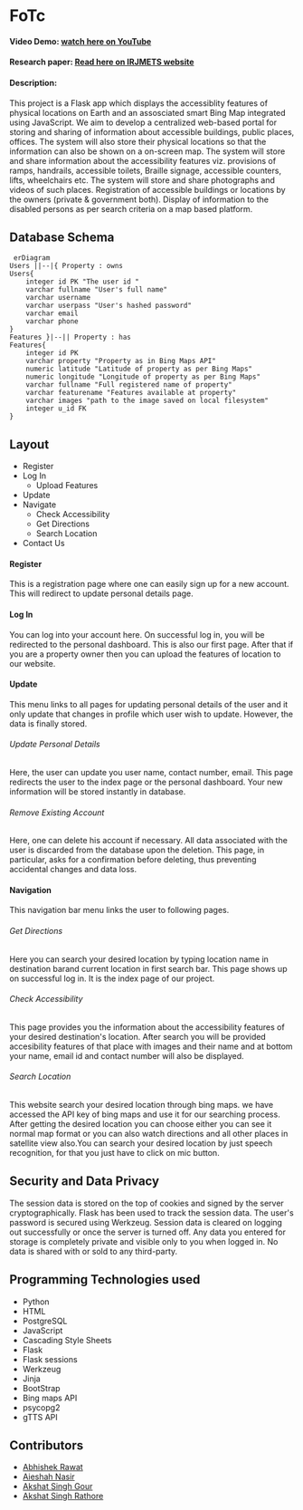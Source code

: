 # FoTc
#### Video Demo: [watch here on YouTube](https://youtu.be/0eyZIVjKnn8)
#### Research paper: [Read here on IRJMETS website](https://www.irjmets.com/paperdetail.php?paperId=ad8ff81be5bdbbe0f7611f4b8bba1855&title=Web+assistance+for+physically+disabled+people&authpr=Abhishek+Rawat)
#### Description:
This project is a Flask app which displays the accessiblity features of physical locations on Earth and an assosciated smart Bing Map integrated using JavaScript. We aim to develop a centralized web-based portal for storing and sharing of information about accessible buildings, public places, offices. The system will also store their physical locations so that the information can also be shown on a on-screen map. The system will store and share information about the accessibility features viz. provisions of ramps, handrails, accessible toilets, Braille signage, accessible counters, lifts, wheelchairs etc. The system will store and share photographs and videos of such places. Registration of accessible buildings or locations by the owners (private & government both). Display of information to the disabled persons as per search criteria on a map based platform.
## Database Schema
```mermaid
 erDiagram 
Users ||--|{ Property : owns
Users{
    integer id PK "The user id "
    varchar fullname "User's full name"
    varchar username
    varchar userpass "User's hashed password"
    varchar email
    varchar phone
}
Features }|--|| Property : has
Features{
    integer id PK
    varchar property "Property as in Bing Maps API"
    numeric latitude "Latitude of property as per Bing Maps"
    numeric longitude "Longitude of property as per Bing Maps"
    varchar fullname "Full registered name of property"
    varchar featurename "Features available at property"
    varchar images "path to the image saved on local filesystem"
    integer u_id FK
}
```
## Layout
- Register
- Log In
    - Upload Features
- Update
- Navigate
    - Check Accessibility
    - Get Directions
    - Search Location
- Contact Us
#### Register
This is a registration page where one can easily sign up for a new account. This will redirect to update personal details page.
#### Log In
You can log into your account here. On successful log in, you will be redirected to the personal dashboard. This is also our first page. After that if you are a property owner then you can upload the features of location to our website.
#### Update
This menu links to all pages for updating personal details of the user and it only update that changes in profile which user wish to update. However, the data is finally stored.
###### Update Personal Details
Here, the user can update you user name, contact number, email. This page redirects the user to the index page or the personal dashboard. Your new information will be stored instantly in database.
###### Remove Existing Account
Here, one can delete his account if necessary. All data associated with the user is discarded from the database upon the deletion. This page, in particular, asks for a confirmation before deleting, thus preventing accidental changes and data loss.
#### Navigation
This navigation bar menu links the user to following pages.
###### Get Directions
Here you can search your desired location by typing location name in destination barand current location in first search bar. This page shows up on successful log in. It is the index page of our project.
###### Check Accessibility
This page provides you the information about the accessibility features of your desired destination's location. After search you will be provided accesibility features of that place with images and their name and at bottom your name, email id and contact number will also be displayed.
###### Search Location
This website search your desired location through bing maps. we have accessed the API key of bing maps and use it for our searching process. After getting the desired location you can choose either you can see it normal map format or you can also watch directions and all other places in satellite view also.You can search your desired location by just speech recognition, for that you just have to click on mic button.
## Security and Data Privacy
The session data is stored on the top of cookies and signed by the server cryptographically. Flask has been used to track the session data. The user's password is secured using Werkzeug. Session data is cleared on logging out successfully or once the server is turned off. Any data you entered for storage is completely private and visible only to you when logged in. No data is shared with or sold to any third-party.
## Programming Technologies used
- Python
- HTML
- PostgreSQL
- JavaScript
- Cascading Style Sheets
- Flask
- Flask sessions
- Werkzeug
- Jinja 
- BootStrap
- Bing maps API
- psycopg2
- gTTS API
## Contributors
- [Abhishek Rawat](https://github.com/abhishek1524)
- [Aieshah Nasir](https://github.com/aie007)
- [Akshat Singh Gour](https://github.com/akshat123007)
- [Akshat Singh Rathore](https://github.com/AkshatSR2003)
